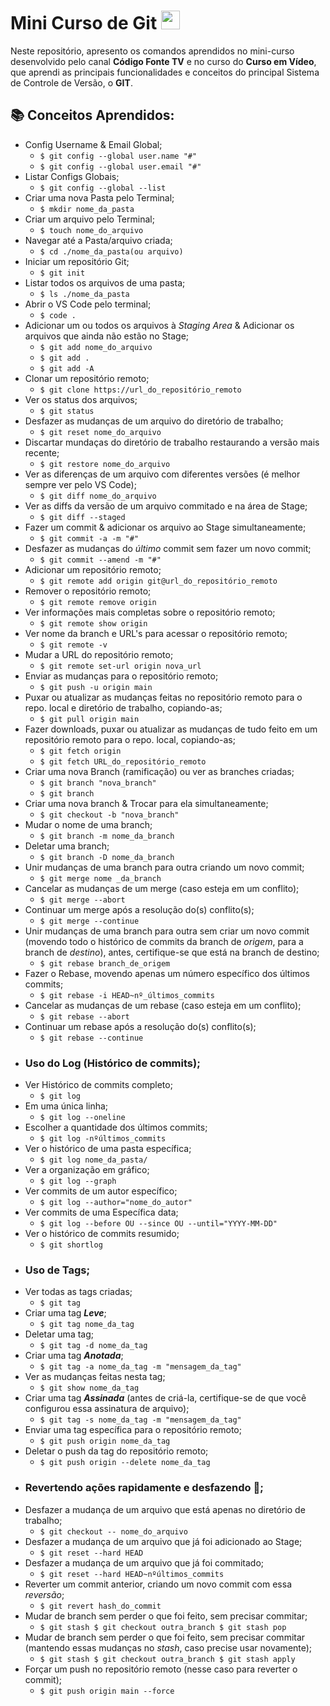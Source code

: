 # Mini Curso de Git <img height="30px" width="30px" src="https://cdn.jsdelivr.net/gh/devicons/devicon@latest/icons/git/git-original.svg"/>

Neste repositório, apresento os comandos aprendidos no mini-curso desenvolvido pelo canal **Código Fonte TV** e no curso do **Curso em Vídeo**, que aprendi as principais funcionalidades e conceitos do principal Sistema de Controle de Versão, o **GIT**.

## 📚 Conceitos Aprendidos:
- Config Username & Email Global;
     - `$ git config --global user.name "#"`
     - `$ git config --global user.email "#"`
- Listar Configs Globais;
     - `$ git config --global --list`
- Criar uma nova Pasta pelo Terminal;
     - `$ mkdir nome_da_pasta`
- Criar um arquivo pelo Terminal;
     - `$ touch nome_do_arquivo`
- Navegar até a Pasta/arquivo criada;
     - `$ cd ./nome_da_pasta(ou arquivo)`
- Iniciar um repositório Git;
     - `$ git init`
- Listar todos os arquivos de uma pasta;
     - `$ ls ./nome_da_pasta`
- Abrir o VS Code pelo terminal;
     - `$ code .`
- Adicionar um ou todos os arquivos à _Staging Area_ & Adicionar os arquivos que ainda não estão no Stage;
     - `$ git add nome_do_arquivo`
     - `$ git add .`
     - `$ git add -A`
- Clonar um repositório remoto;
     - `$ git clone https://url_do_repositório_remoto`
- Ver os status dos arquivos;
     - `$ git status`
- Desfazer as mudanças de um arquivo do diretório de trabalho;
     - `$ git reset nome_do_arquivo`
- Discartar mundaças do diretório de trabalho restaurando a versão mais recente;
     - `$ git restore nome_do_arquivo`
- Ver as diferenças de um arquivo com diferentes versões (é melhor sempre ver pelo VS Code);
     - `$ git diff nome_do_arquivo`
- Ver as diffs da versão de um arquivo commitado e na área de Stage;
     - `$ git diff --staged`
- Fazer um commit & adicionar os arquivo ao Stage simultaneamente;
     - `$ git commit -a -m "#"`
- Desfazer as mudanças do *último* commit sem fazer um novo commit;
     - `$ git commit --amend -m "#"`
- Adicionar um repositório remoto;
     - `$ git remote add origin git@url_do_repositório_remoto`
- Remover o repositório remoto;
     - `$ git remote remove origin`
- Ver informações mais completas sobre o repositório remoto;
     - `$ git remote show origin`
- Ver nome da branch e URL's para acessar o repositório remoto;
     - `$ git remote -v`
- Mudar a URL do repositório remoto;
     - `$ git remote set-url origin nova_url`
- Enviar as mudanças para o repositório remoto;
     - `$ git push -u origin main`
- Puxar ou atualizar as mudanças feitas no repositório remoto para o repo. local e diretório de trabalho, copiando-as;
     - `$ git pull origin main`
- Fazer downloads, puxar ou atualizar as mudanças de tudo feito em um repositório remoto para o repo. local, copiando-as;
     - `$ git fetch origin`
     - `$ git fetch URL_do_repositório_remoto`
- Criar uma nova Branch (ramificação) ou ver as branches criadas;
     - `$ git branch "nova_branch"`
     - `$ git branch`
- Criar uma nova branch & Trocar para ela simultaneamente;
     - `$ git checkout -b "nova_branch"`
- Mudar o nome de uma branch;
     - `$ git branch -m nome_da_branch`
- Deletar uma branch;
     - `$ git branch -D nome_da_branch`
- Unir mudanças de uma branch para outra criando um novo commit;
     - `$ git merge nome _da_branch`
- Cancelar as mudanças de um merge (caso esteja em um conflito);
     - `$ git merge --abort`
- Continuar um merge após a resolução do(s) conflito(s);
     - `$ git merge --continue`
- Unir mudanças de uma branch para outra sem criar um novo commit (movendo todo o histórico de commits da branch de *origem*, para a branch de *destino*), antes, certifique-se que está na branch de destino;
     - `$ git rebase branch_de_origem`
- Fazer o Rebase, movendo apenas um número específico dos últimos commits;
     - `$ git rebase -i HEAD~nº_últimos_commits`
- Cancelar as mudanças de um rebase (caso esteja em um conflito);
     - `$ git rebase --abort`
- Continuar um rebase após a resolução do(s) conflito(s);
     - `$ git rebase --continue`
- ### Uso do Log (Histórico de commits);
- Ver Histórico de commits completo;
     - `$ git log`
- Em uma única linha;
     - `$ git log --oneline`
- Escolher a quantidade dos últimos commits;
     - `$ git log -nºúltimos_commits`
- Ver o histórico de uma pasta específica;
     - `$ git log nome_da_pasta/`
- Ver a organização em gráfico;
     - `$ git log --graph`
- Ver commits de um autor específico;
     - `$ git log --author="nome_do_autor"`
- Ver commits de uma Específica data;
     - `$ git log --before OU --since OU --until="YYYY-MM-DD"`
- Ver o histórico de commits resumido;
     - `$ git shortlog`
- ### Uso de Tags;
- Ver todas as tags criadas;
     - `$ git tag`
- Criar uma tag __*Leve*__;
     - `$ git tag nome_da_tag`
- Deletar uma tag;
     - `$ git tag -d nome_da_tag`
- Criar uma tag __*Anotada*__;
     - `$ git tag -a nome_da_tag -m "mensagem_da_tag"`
- Ver as mudanças feitas nesta tag;
     - `$ git show nome_da_tag`
- Criar uma tag __*Assinada*__ (antes de criá-la, certifique-se de que você configurou essa assinatura de arquivo);
     - `$ git tag -s nome_da_tag -m "mensagem_da_tag"`
- Enviar uma tag específica para o repositório remoto;
     - `$ git push origin nome_da_tag`
- Deletar o push da tag do repositório remoto;
     - `$ git push origin --delete nome_da_tag`
- ### Revertendo ações rapidamente e desfazendo 💩;
- Desfazer a mudança de um arquivo que está apenas no diretório de trabalho;
     - `$ git checkout -- nome_do_arquivo`
- Desfazer a mudança de um arquivo que já foi adicionado ao Stage;
     - `$ git reset --hard HEAD`
- Desfazer a mudança de um arquivo que já foi commitado;
     - `$ git reset --hard HEAD~nºúltimos_commits`
- Reverter um commit anterior, criando um novo commit com essa *reversão*;
     - `$ git revert hash_do_commit`
- Mudar de branch sem perder o que foi feito, sem precisar commitar;
     - `$ git stash
        $ git checkout outra_branch
        $ git stash pop`
- Mudar de branch sem perder o que foi feito, sem precisar commitar (mantendo essas mudanças no *stash*, caso precise usar novamente);
     - `$ git stash
        $ git checkout outra_branch
        $ git stash apply`
- Forçar um push no repositório remoto (nesse caso para reverter o commit);
     - `$ git push origin main --force`
